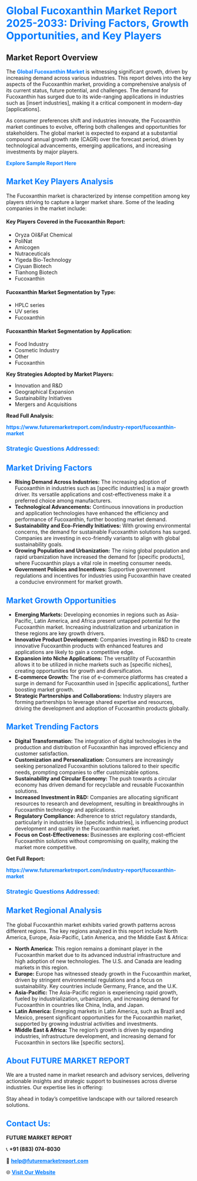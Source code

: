 <h1 style="color: #007BFF;">Global Fucoxanthin Market Report 2025-2033: Driving Factors, Growth Opportunities, and Key Players</h1>

<section id="overview">
<h2>Market Report Overview</h2>
<p>The <a href="https://www.futuremarketreport.com/industry-report/fucoxanthin-market" style="color: #007BFF; text-decoration: none;"><strong>Global Fucoxanthin Market</strong></a> is witnessing significant growth, driven by increasing demand across various industries. This report delves into the key aspects of the Fucoxanthin market, providing a comprehensive analysis of its current status, future potential, and challenges. The demand for Fucoxanthin has surged due to its wide-ranging applications in industries such as [insert industries], making it a critical component in modern-day [applications].</p>
<p>As consumer preferences shift and industries innovate, the Fucoxanthin market continues to evolve, offering both challenges and opportunities for stakeholders. The global market is expected to expand at a substantial compound annual growth rate (CAGR) over the forecast period, driven by technological advancements, emerging applications, and increasing investments by major players.</p>
</section>

<section id="overview">
<p><a href="https://www.futuremarketreport.com/request-sample/reportId=107862" style="color: #007BFF; text-decoration: none;"><strong>Explore Sample Report Here</strong></a></p>
</section>

<section id="key-players">
<h2 style="color: #007BFF;">Market Key Players Analysis</h2>
<p>The Fucoxanthin market is characterized by intense competition among key players striving to capture a larger market share. Some of the leading companies in the market include:</p>
<h4>Key Players Covered in the Fucoxanthin Report:</h4>
<ul><li>Oryza Oil&amp;Fat Chemical</li><li>PoliNat</li><li>Amicogen</li><li>Nutraceuticals</li><li>Yigeda Bio-Technology</li><li>Ciyuan Biotech</li><li>Tianhong Biotech</li><li>Fucoxanthin</li></ul>
<h4>Fucoxanthin Market Segmentation by Type:</h4>
<ul><li>HPLC series</li><li>UV series</li><li>Fucoxanthin</li></ul>

<h4>Fucoxanthin Market Segmentation by Application:</h4>
<ul><li>Food Industry</li><li>Cosmetic Industry</li><li>Other</li><li>Fucoxanthin</li></ul>
<p><strong>Key Strategies Adopted by Market Players:</strong></p>
<ul>
<li>Innovation and R&D</li>
<li>Geographical Expansion</li>
<li>Sustainability Initiatives</li>
<li>Mergers and Acquisitions</li>
</ul>
</section>

<section>
<p><strong>Read Full Analysis: </strong></p><a href="https://www.futuremarketreport.com/industry-report/fucoxanthin-market" style="color: #007BFF; text-decoration: none;"><strong>https://www.futuremarketreport.com/industry-report/fucoxanthin-market</strong></a>
<h3 style="color: #007BFF;">Strategic Questions Addressed:</h3>
</section>

<section id="driving-factors">
<h2 style="color: #007BFF;">Market Driving Factors</h2>
<ul>
<li><strong>Rising Demand Across Industries:</strong> The increasing adoption of Fucoxanthin in industries such as [specific industries] is a major growth driver. Its versatile applications and cost-effectiveness make it a preferred choice among manufacturers.</li>
<li><strong>Technological Advancements:</strong> Continuous innovations in production and application technologies have enhanced the efficiency and performance of Fucoxanthin, further boosting market demand.</li>
<li><strong>Sustainability and Eco-Friendly Initiatives:</strong> With growing environmental concerns, the demand for sustainable Fucoxanthin solutions has surged. Companies are investing in eco-friendly variants to align with global sustainability goals.</li>
<li><strong>Growing Population and Urbanization:</strong> The rising global population and rapid urbanization have increased the demand for [specific products], where Fucoxanthin plays a vital role in meeting consumer needs.</li>
<li><strong>Government Policies and Incentives:</strong> Supportive government regulations and incentives for industries using Fucoxanthin have created a conducive environment for market growth.</li>
</ul>
</section>

<section id="growth-opportunities">
<h2 style="color: #007BFF;">Market Growth Opportunities</h2>
<ul>
<li><strong>Emerging Markets:</strong> Developing economies in regions such as Asia-Pacific, Latin America, and Africa present untapped potential for the Fucoxanthin market. Increasing industrialization and urbanization in these regions are key growth drivers.</li>
<li><strong>Innovative Product Development:</strong> Companies investing in R&D to create innovative Fucoxanthin products with enhanced features and applications are likely to gain a competitive edge.</li>
<li><strong>Expansion into Niche Applications:</strong> The versatility of Fucoxanthin allows it to be utilized in niche markets such as [specific niches], creating opportunities for growth and diversification.</li>
<li><strong>E-commerce Growth:</strong> The rise of e-commerce platforms has created a surge in demand for Fucoxanthin used in [specific applications], further boosting market growth.</li>
<li><strong>Strategic Partnerships and Collaborations:</strong> Industry players are forming partnerships to leverage shared expertise and resources, driving the development and adoption of Fucoxanthin products globally.</li>
</ul>
</section>

<section id="trending-factors">
<h2 style="color: #007BFF;">Market Trending Factors</h2>
<ul>
<li><strong>Digital Transformation:</strong> The integration of digital technologies in the production and distribution of Fucoxanthin has improved efficiency and customer satisfaction.</li>
<li><strong>Customization and Personalization:</strong> Consumers are increasingly seeking personalized Fucoxanthin solutions tailored to their specific needs, prompting companies to offer customizable options.</li>
<li><strong>Sustainability and Circular Economy:</strong> The push towards a circular economy has driven demand for recyclable and reusable Fucoxanthin solutions.</li>
<li><strong>Increased Investment in R&D:</strong> Companies are allocating significant resources to research and development, resulting in breakthroughs in Fucoxanthin technology and applications.</li>
<li><strong>Regulatory Compliance:</strong> Adherence to strict regulatory standards, particularly in industries like [specific industries], is influencing product development and quality in the Fucoxanthin market.</li>
<li><strong>Focus on Cost-Effectiveness:</strong> Businesses are exploring cost-efficient Fucoxanthin solutions without compromising on quality, making the market more competitive.</li>
</ul>
</section>

<section>
<p><strong>Get Full Report: </strong></p><a href="https://www.futuremarketreport.com/industry-report/fucoxanthin-market" style="color: #007BFF; text-decoration: none;"><strong>https://www.futuremarketreport.com/industry-report/fucoxanthin-market</strong></a>
<h3 style="color: #007BFF;">Strategic Questions Addressed:</h3>
</section>


<section id="regional-analysis">
<h2 style="color: #007BFF;">Market Regional Analysis</h2>
<p>The global Fucoxanthin market exhibits varied growth patterns across different regions. The key regions analyzed in this report include North America, Europe, Asia-Pacific, Latin America, and the Middle East & Africa:</p>
<ul>
<li><strong>North America:</strong> This region remains a dominant player in the Fucoxanthin market due to its advanced industrial infrastructure and high adoption of new technologies. The U.S. and Canada are leading markets in this region.</li>
<li><strong>Europe:</strong> Europe has witnessed steady growth in the Fucoxanthin market, driven by stringent environmental regulations and a focus on sustainability. Key countries include Germany, France, and the U.K.</li>
<li><strong>Asia-Pacific:</strong> The Asia-Pacific region is experiencing rapid growth, fueled by industrialization, urbanization, and increasing demand for Fucoxanthin in countries like China, India, and Japan.</li>
<li><strong>Latin America:</strong> Emerging markets in Latin America, such as Brazil and Mexico, present significant opportunities for the Fucoxanthin market, supported by growing industrial activities and investments.</li>
<li><strong>Middle East & Africa:</strong> The region’s growth is driven by expanding industries, infrastructure development, and increasing demand for Fucoxanthin in sectors like [specific sectors].</li>
</ul>
</section>

<footer>
<h2 style="color: #007BFF;">About FUTURE MARKET REPORT</h2>
<p>We are a trusted name in market research and advisory services, delivering actionable insights and strategic support to businesses across diverse industries. Our expertise lies in offering:</p>

<p>Stay ahead in today’s competitive landscape with our tailored research solutions.</p>

<h2 style="color: #007BFF;">Contact Us:</h2>
<p><strong>FUTURE MARKET REPORT</strong></p>
<p>📞 <strong>+91 (883) 074-8030</strong></p>
<p>📧 <strong><a href="mailto:help@futuremarketreport.com" style="color: #007BFF;">help@futuremarketreport.com</a></strong></p>
<p>🌐 <strong><a href="https://www.futuremarketreport.com/" style="color: #007BFF;">Visit Our Website</a></strong></p>
</footer>